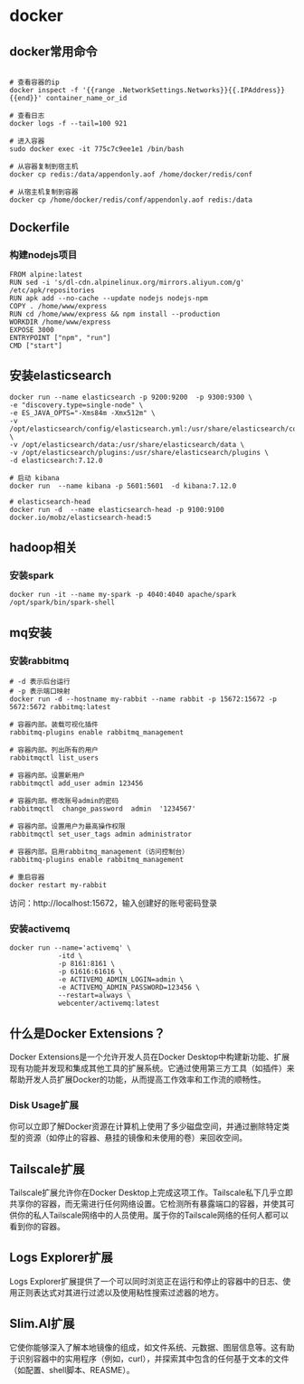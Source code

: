 # docker

## docker常用命令
```Shell

# 查看容器的ip
docker inspect -f '{{range .NetworkSettings.Networks}}{{.IPAddress}}{{end}}' container_name_or_id

# 查看日志
docker logs -f --tail=100 921

# 进入容器
sudo docker exec -it 775c7c9ee1e1 /bin/bash  

# 从容器复制到宿主机
docker cp redis:/data/appendonly.aof /home/docker/redis/conf

# 从宿主机复制到容器
docker cp /home/docker/redis/conf/appendonly.aof redis:/data

```

## Dockerfile

### 构建nodejs项目
```
FROM alpine:latest
RUN sed -i 's/dl-cdn.alpinelinux.org/mirrors.aliyun.com/g' /etc/apk/repositories
RUN apk add --no-cache --update nodejs nodejs-npm
COPY . /home/www/express
RUN cd /home/www/express && npm install --production
WORKDIR /home/www/express
EXPOSE 3000
ENTRYPOINT ["npm", "run"]
CMD ["start"]
```

## 安装elasticsearch
```Shell
docker run --name elasticsearch -p 9200:9200  -p 9300:9300 \
-e "discovery.type=single-node" \
-e ES_JAVA_OPTS="-Xms84m -Xmx512m" \
-v /opt/elasticsearch/config/elasticsearch.yml:/usr/share/elasticsearch/config/elasticsearch.yml \
-v /opt/elasticsearch/data:/usr/share/elasticsearch/data \
-v /opt/elasticsearch/plugins:/usr/share/elasticsearch/plugins \
-d elasticsearch:7.12.0

# 启动 kibana
docker run  --name kibana -p 5601:5601  -d kibana:7.12.0

# elasticsearch-head
docker run -d  --name elasticsearch-head -p 9100:9100 docker.io/mobz/elasticsearch-head:5

```

## hadoop相关
### 安装spark
```Shell
docker run -it --name my-spark -p 4040:4040 apache/spark /opt/spark/bin/spark-shell
```

## mq安装
### 安装rabbitmq

```Shell
# -d 表示后台运行
# -p 表示端口映射
docker run -d --hostname my-rabbit --name rabbit -p 15672:15672 -p 5672:5672 rabbitmq:latest

# 容器内部。装载可视化插件
rabbitmq-plugins enable rabbitmq_management

# 容器内部。列出所有的用户
rabbitmqctl list_users

# 容器内部。设置新用户
rabbitmqctl add_user admin 123456

# 容器内部。修改账号admin的密码
rabbitmqctl  change_password  admin  '1234567'

# 容器内部。设置用户为最高操作权限
rabbitmqctl set_user_tags admin administrator 

# 容器内部。启用rabbitmq_management（访问控制台）
rabbitmq-plugins enable rabbitmq_management

# 重启容器
docker restart my-rabbit
```

访问：http://localhost:15672，输入创建好的账号密码登录


### 安装activemq
```Shell
docker run --name='activemq' \
            -itd \
            -p 8161:8161 \
            -p 61616:61616 \
            -e ACTIVEMQ_ADMIN_LOGIN=admin \
            -e ACTIVEMQ_ADMIN_PASSWORD=123456 \
            --restart=always \
            webcenter/activemq:latest
```

## 什么是Docker Extensions？
Docker Extensions是一个允许开发人员在Docker Desktop中构建新功能、扩展现有功能并发现和集成其他工具的扩展系统。它通过使用第三方工具（如插件）来帮助开发人员扩展Docker的功能，从而提高工作效率和工作流的顺畅性。

### Disk Usage扩展
你可以立即了解Docker资源在计算机上使用了多少磁盘空间，并通过删除特定类型的资源（如停止的容器、悬挂的镜像和未使用的卷）来回收空间。

## Tailscale扩展
Tailscale扩展允许你在Docker Desktop上完成这项工作。Tailscale私下几乎立即共享你的容器，而无需进行任何网络设置。它检测所有暴露端口的容器，并使其可供你的私人Tailscale网络中的人员使用。属于你的Tailscale网络的任何人都可以看到你的容器。

## Logs Explorer扩展
Logs Explorer扩展提供了一个可以同时浏览正在运行和停止的容器中的日志、使用正则表达式对其进行过滤以及使用粘性搜索过滤器的地方。

## Slim.AI扩展
它使你能够深入了解本地镜像的组成，如文件系统、元数据、图层信息等。这有助于识别容器中的实用程序（例如，curl），并探索其中包含的任何基于文本的文件（如配置、shell脚本、REASME）。